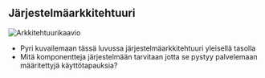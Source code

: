 ##  Järjestelmäarkkitehtuuri
![Arkkitehtuurikaavio](http://users.metropolia.fi/~jarmosep/arkkitehtuuri.jpg)

* Pyri kuvailemaan tässä luvussa järjestelmäarkkitehtuuri yleisellä tasolla
* Mitä komponentteja järjestelmään tarvitaan jotta se pystyy palvelemaan määritettyjä käyttötapauksia?

